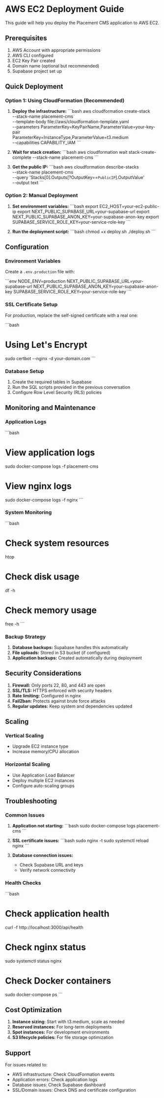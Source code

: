 # AWS EC2 Deployment Guide

This guide will help you deploy the Placement CMS application to AWS EC2.

## Prerequisites

1. AWS Account with appropriate permissions
2. AWS CLI configured
3. EC2 Key Pair created
4. Domain name (optional but recommended)
5. Supabase project set up

## Quick Deployment

### Option 1: Using CloudFormation (Recommended)

1. **Deploy the infrastructure:**
   \`\`\`bash
   aws cloudformation create-stack \
     --stack-name placement-cms \
     --template-body file://aws/cloudformation-template.yaml \
     --parameters ParameterKey=KeyPairName,ParameterValue=your-key-pair \
                  ParameterKey=InstanceType,ParameterValue=t3.medium \
     --capabilities CAPABILITY_IAM
   \`\`\`

2. **Wait for stack creation:**
   \`\`\`bash
   aws cloudformation wait stack-create-complete --stack-name placement-cms
   \`\`\`

3. **Get the public IP:**
   \`\`\`bash
   aws cloudformation describe-stacks \
     --stack-name placement-cms \
     --query 'Stacks[0].Outputs[?OutputKey==`PublicIP`].OutputValue' \
     --output text
   \`\`\`

### Option 2: Manual Deployment

1. **Set environment variables:**
   \`\`\`bash
   export EC2_HOST=your-ec2-public-ip
   export NEXT_PUBLIC_SUPABASE_URL=your-supabase-url
   export NEXT_PUBLIC_SUPABASE_ANON_KEY=your-supabase-anon-key
   export SUPABASE_SERVICE_ROLE_KEY=your-service-role-key
   \`\`\`

2. **Run the deployment script:**
   \`\`\`bash
   chmod +x deploy.sh
   ./deploy.sh
   \`\`\`

## Configuration

### Environment Variables

Create a `.env.production` file with:

\`\`\`env
NODE_ENV=production
NEXT_PUBLIC_SUPABASE_URL=your-supabase-url
NEXT_PUBLIC_SUPABASE_ANON_KEY=your-supabase-anon-key
SUPABASE_SERVICE_ROLE_KEY=your-service-role-key
\`\`\`

### SSL Certificate Setup

For production, replace the self-signed certificate with a real one:

\`\`\`bash
# Using Let's Encrypt
sudo certbot --nginx -d your-domain.com
\`\`\`

### Database Setup

1. Create the required tables in Supabase
2. Run the SQL scripts provided in the previous conversation
3. Configure Row Level Security (RLS) policies

## Monitoring and Maintenance

### Application Logs
\`\`\`bash
# View application logs
sudo docker-compose logs -f placement-cms

# View nginx logs
sudo docker-compose logs -f nginx
\`\`\`

### System Monitoring
\`\`\`bash
# Check system resources
htop

# Check disk usage
df -h

# Check memory usage
free -h
\`\`\`

### Backup Strategy

1. **Database backups:** Supabase handles this automatically
2. **File uploads:** Stored in S3 bucket (if configured)
3. **Application backups:** Created automatically during deployment

## Security Considerations

1. **Firewall:** Only ports 22, 80, and 443 are open
2. **SSL/TLS:** HTTPS enforced with security headers
3. **Rate limiting:** Configured in nginx
4. **Fail2ban:** Protects against brute force attacks
5. **Regular updates:** Keep system and dependencies updated

## Scaling

### Vertical Scaling
- Upgrade EC2 instance type
- Increase memory/CPU allocation

### Horizontal Scaling
- Use Application Load Balancer
- Deploy multiple EC2 instances
- Configure auto-scaling groups

## Troubleshooting

### Common Issues

1. **Application not starting:**
   \`\`\`bash
   sudo docker-compose logs placement-cms
   \`\`\`

2. **SSL certificate issues:**
   \`\`\`bash
   sudo nginx -t
   sudo systemctl reload nginx
   \`\`\`

3. **Database connection issues:**
   - Check Supabase URL and keys
   - Verify network connectivity

### Health Checks

\`\`\`bash
# Check application health
curl -f http://localhost:3000/api/health

# Check nginx status
sudo systemctl status nginx

# Check Docker containers
sudo docker-compose ps
\`\`\`

## Cost Optimization

1. **Instance sizing:** Start with t3.medium, scale as needed
2. **Reserved instances:** For long-term deployments
3. **Spot instances:** For development environments
4. **S3 lifecycle policies:** For file storage optimization

## Support

For issues related to:
- AWS infrastructure: Check CloudFormation events
- Application errors: Check application logs
- Database issues: Check Supabase dashboard
- SSL/Domain issues: Check DNS and certificate configuration
